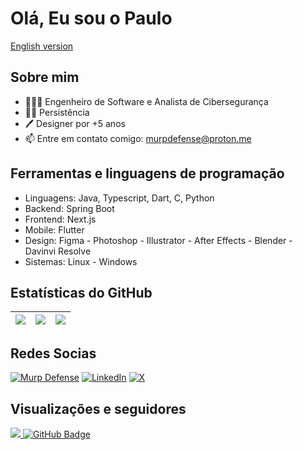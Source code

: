 # Olá, Eu sou o Paulo

[English version](./README-EN.md)

## Sobre mim

- 👨🏻‍💻 Engenheiro de Software e Analista de Cibersegurança
- ✊🏼 Persistência
- 🖊️ Designer por +5 anos
- 📫 Entre em contato comigo: [murpdefense@proton.me](mailto:murpdefense@proton.me)

## Ferramentas e linguagens de programação

- Linguagens: Java, Typescript, Dart, C, Python
- Backend: Spring Boot
- Frontend: Next.js
- Mobile: Flutter
- Design: Figma - Photoshop - Illustrator - After Effects - Blender - Davinvi Resolve
- Sistemas: Linux - Windows

## Estatísticas do GitHub

| ![](http://github-profile-summary-cards.vercel.app/api/cards/stats?username=murpdefense&theme=nord_dark) | ![](http://github-profile-summary-cards.vercel.app/api/cards/repos-per-language?username=murpdefense&hide=Html&theme=nord_dark) | ![](http://github-profile-summary-cards.vercel.app/api/cards/most-commit-language?username=murpdefense&theme=nord_dark) |
| :------------------------------------------------------------------------------------------------------: | :-----------------------------------------------------------------------------------------------------------------------------: | :---------------------------------------------------------------------------------------------------------------------: |

## Redes Socias

[![Murp Defense](https://img.shields.io/badge/murpdefense-273542?style=for-the-badge&logo=infracost&logoColor=14ff14&color=145d1e)](https://murpdefense.com)
[![LinkedIn](https://img.shields.io/badge/LinkedIn-0077B5?style=for-the-badge&logo=linkedin&logoColor=white)](https://www.linkedin.com/in/murpdefense/)
[![X](https://img.shields.io/badge/X-000?style=for-the-badge&logo=x)](https://x.com/murpdefense)

## Visualizações e seguidores

<a href="https://github.com/murpdefense/github-profile-views-counter">
    <img src="https://komarev.com/ghpvc/?username=murpdefense">
</a>
<a href="https://github.com/murpdefense?tab=followers"><img src="https://img.shields.io/github/followers/murpdefense?label=Followers&style=social" alt="GitHub Badge"></a>
